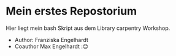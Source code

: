 # Mein erstes Repostorium

Hier liegt mein bash Skript aus dem Library carpentry Workshop. 
- Author: Franziska Engelhardt
- Coauthor Max Engelhardt :😊


